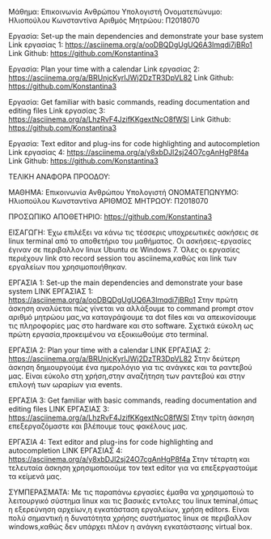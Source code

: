 Μάθημα: Επικοινωνία Ανθρώπου Υπολογιστή
Ονοματεπώνυμο: Ηλιοπούλου Κωνσταντίνα
Αριθμός Μητρώου: Π2018070

Εργασία: Set-up the main dependencies and demonstrate your base system
Link εργασίας 1: https://asciinema.org/a/ooDBQDgUgUQ6A3Imqdi7jBRo1
Link Github: https://github.com/Konstantina3

Εργασία: Plan your time with a calendar
Link εργασίας 2: https://asciinema.org/a/BRUnjcKyrIJWj2DzTR3DpVL82
Link Github: https://github.com/Konstantina3

Εργασία: Get familiar with basic commands, reading documentation and editing files
Link εργασίας 3: https://asciinema.org/a/LhzRvF4JzifKKgextNcO8fWSl
Link Github: https://github.com/Konstantina3

Εργασία: Text editor and plug-ins for code highlighting and autocompletion
Link εργασίας 4:  https://asciinema.org/a/y8xbDJl2sj24O7cgAnHgP8f4a
Link Github: https://github.com/Konstantina3


ΤΕΛΙΚΗ ΑΝΑΦΟΡΑ ΠΡΟΟΔΟΥ:

ΜΑΘΗΜΑ: Επικοινωνία Ανθρώπου Υπολογιστή
ΟΝΟΜΑΤΕΠΩΝΥΜΟ: Ηλιοπούλου Κωνσταντίνα
ΑΡΙΘΜΟΣ ΜΗΤΡΩΟΥ: Π2018070

ΠΡΟΣΩΠΙΚΟ ΑΠΟΘΕΤΗΡΙΟ: https://github.com/Konstantina3

ΕΙΣΑΓΩΓΗ: Έχω επιλέξει να κάνω τις τέσσερις υποχρεωτικές ασκήσεις σε linux terminal από το αποθετήριο του μαθήματος. Οι ασκήσεις-εργασίες έγιναν σε περιβαλλον linux Ubuntu σε Windows 7. Όλες οι εργασίες περιέχουν link στο record session του asciinema,καθώς και link των εργαλείων που χρησιμοποιήθηκαν.

ΕΡΓΑΣΙΑ 1: Set-up the main dependencies and demonstrate your base system
LINK ΕΡΓΑΣΙΑΣ 1: https://asciinema.org/a/ooDBQDgUgUQ6A3Imqdi7jBRo1
Στην πρώτη άσκηση αναλύεται πώς γίνεται να αλλάξουμε το command prompt στον αριθμό μητρώου μας,να καταγράψουμε τα dot files και να απεικονίσουμε τις πληροφορίες μας στο hardware και στο software. Σχετικά εύκολη ως πρώτη εργασία,προκειμένου να εξοικιωθούμε στο terminal.

ΕΡΓΑΣΙΑ 2: Plan your time with a calendar
LINK ΕΡΓΑΣΙΑΣ 2: https://asciinema.org/a/BRUnjcKyrIJWj2DzTR3DpVL82
Στην δεύτερη άσκηση δημιουργούμε ένα ημερολόγιο για τις ανάγκες και τα ραντεβού μας. Είναι εύκολο στη χρήση,στην αναζήτηση των ραντεβού και στην επιλογή των ωραρίων για events.

ΕΡΓΑΣΙΑ 3: Get familiar with basic commands, reading documentation and editing files
LINK ΕΡΓΑΣΙΑΣ 3: https://asciinema.org/a/LhzRvF4JzifKKgextNcO8fWSl
Στην τρίτη άσκηση επεξεργαζόμαστε και βλέπουμε τους φακέλους μας.

ΕΡΓΑΣΙΑ 4: Text editor and plug-ins for code highlighting and autocompletion
LINK ΕΡΓΑΣΙΑΣ 4:  https://asciinema.org/a/y8xbDJl2sj24O7cgAnHgP8f4a
Στην τέταρτη και τελευταία άσκηση χρησιμοποιούμε τον text editor για να επεξεργαστούμε τα κείμενά μας.

ΣΥΜΠΕΡΑΣΜΑΤΑ: Με τις παραπάνω εργασίες έμαθα να χρησιμοποιώ το λειτουργικό σύστημα linux και τις βασικές εντολες του linux teminal,όπως η εξερεύνηση αρχείων,η εγκατάσταση εργαλείων, χρήση editors. Είναι πολύ σημαντική η δυνατότητα χρήσης συστήματος linux σε περιβαλλον windows,καθώς δεν υπάρχει πλέον η ανάγκη εγκατάστασης virtual box.
